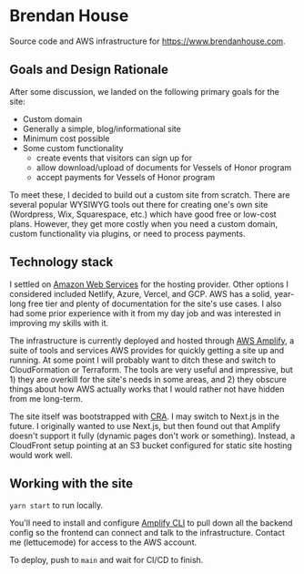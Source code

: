 # Brendan House

Source code and AWS infrastructure for https://www.brendanhouse.com.

## Goals and Design Rationale

After some discussion, we landed on the following primary goals for the site:

- Custom domain
- Generally a simple, blog/informational site
- Minimum cost possible
- Some custom functionality
  - create events that visitors can sign up for
  - allow download/upload of documents for Vessels of Honor program
  - accept payments for Vessels of Honor program

To meet these, I decided to build out a custom site from scratch. There are several popular WYSIWYG tools out there for creating one's own site (Wordpress, Wix, Squarespace, etc.) which have good free or low-cost plans. However, they get more costly when you need a custom domain, custom functionality via plugins, or need to process payments.

## Technology stack

I settled on [Amazon Web Services](https://aws.amazon.com/) for the hosting provider. Other options I considered included Netlify, Azure, Vercel, and GCP. AWS has a solid, year-long free tier and plenty of documentation for the site's use cases. I also had some prior experience with it from my day job and was interested in improving my skills with it.

The infrastructure is currently deployed and hosted through [AWS Amplify](https://aws.amazon.com/amplify/), a suite of tools and services AWS provides for quickly getting a site up and running. At some point I will probably want to ditch these and switch to CloudFormation or Terraform. The tools are very useful and impressive, but 1) they are overkill for the site's needs in some areas, and 2) they obscure things about how AWS actually works that I would rather not have hidden from me long-term.

The site itself was bootstrapped with [CRA](https://github.com/facebook/create-react-app). I may switch to Next.js in the future. I originally wanted to use Next.js, but then found out that Amplify doesn't support it fully (dynamic pages don't work or something). Instead, a CloudFront setup pointing at an S3 bucket configured for static site hosting would work well.

## Working with the site

`yarn start` to run locally.

You'll need to install and configure [Amplify CLI](https://docs.amplify.aws/cli) to pull down all the backend config so the frontend can connect and talk to the infrastructure. Contact me (lettucemode) for access to the AWS account.

To deploy, push to `main` and wait for CI/CD to finish.
